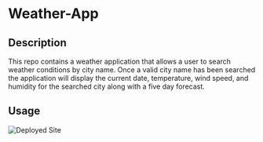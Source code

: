 # Weather-App

## Description
This repo contains a weather application that allows a user to search weather conditions by city name. Once a valid city name has been searched the application will display the current date, temperature, wind speed, and humidity for the searched city along with a five day forecast.

## Usage

![Deployed Site](https://github.com/Bryant0415/Weather-App/blob/main/assets/Untitled_%20Nov%2010%2C%202022%204_50%20PM.gif)
